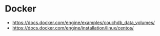 # Docker

* <https://docs.docker.com/engine/examples/couchdb_data_volumes/>
* <https://docs.docker.com/engine/installation/linux/centos/>
